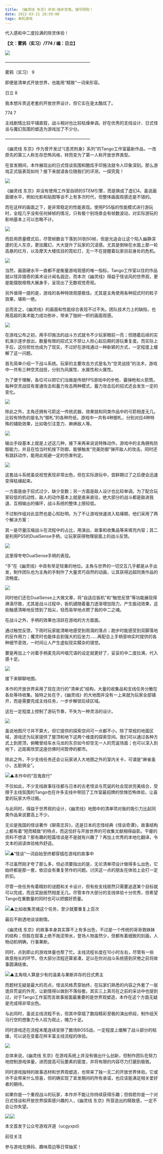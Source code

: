 ```yaml
---
title: 《幽灵线 东京》评测:独步百鬼，恪守阴阳！
date: 2022-03-21 20:59:00
tags: 单机游戏
---
```

<!-- more -->
代入感和中二度拉满的除灵体验！

  

 **【文：雾鸦（实习）/774 / 编：日立】**

  

![](//i0.hdslb.com/bfs/article/721992baee284350b470e407c5cf9d08da7c017d.jpg)

————————————————————

  

雾鸦（实习） 9

即便是清单式开放世界，也能用“精致”一词来形容。

  

日立 8

我本想斥责这老套的开放世界设计，但它实在是太酷炫了。

  

774 7

主线剧情比较平铺直叙，战斗相对也比较枯燥单调。好在优秀的支线设计、日式怪谈与魔幻氛围的塑造为游戏加了不少分。

  

————————————————————

《幽灵线 东京》作为曾开发过“《恶灵附身》系列”的Tango工作室最新作品，一改原先的第三人称生存恐怖风格，转而变为了第一人称开放世界类型。

在宣发期间，本作展现出的日式怪谈氛围和酷炫手印施法就令人印象深刻。那么游戏正式版表现如何？接下来就请各位随我们的评测，一探究竟！

![](//i0.hdslb.com/bfs/article/773bdf29db9f25071174638beda002a8ffa31049.jpg)

《幽灵线 东京》并没有使用工作室自研的STEM引擎，而是换成了虚幻4。虽说画面硬水平，例如光影和贴图等谈不上有多次时代，但整体画面观感还是不错的。

而在这样的画面之下，是非常稳定的性能表现。使用PS5版的性能模式进行游玩时，全程几乎没有任何掉帧的情况，只有极个别场景会有帧数波动，对实际游玩的影响基本上可以忽略不计。

![](//i0.hdslb.com/bfs/article/1b2264fa54d7b81f8bf1bf08e3ed84ff6e3e49c7.jpg)

而启用质量模式后，尽管帧数会下落到30到50帧，但是光追会让这个陷入幽静深邃的无人东京，更加魔幻，大大提升了玩家的沉浸感。尤其是倒映在水面上那一轮高悬的红月，以及摩天大楼炫目的霓虹灯，无一不在提醒着玩家目前身处的危机。

![](//i0.hdslb.com/bfs/article/4b90e9f3b5917f3c4834810e3edafcac596292b5.jpg)

当然，画面硬水平一直都不是衡量游戏观感的唯一指标。Tango工作室以往的作品就以怪异猎奇的美术设计闻名遐迩，而本次《幽灵线》得益于怪谈风的世界观，更是能摆脱桎梏大展身手，呈现出了无数视觉奇观。

另外值得一提的是，游戏的各种特效观感极佳。尤其是主角使用各种招式时的粒子效果，堪称一绝。

总而言之，《幽灵线》的画面和性能综合表现不过不失。团队技术力上的缺陷，也用高超的美术能力成功弥补，带来了独树一帜的画面观感。

![](//i0.hdslb.com/bfs/article/2cb7cf9da9cb4ba8575762ca170f6655ad638d68.png)

在游戏公布之初，用手印施法的战斗方式就令不少玩家眼前一亮；但随着后续的实机演示逐步放出，数量有限的招式又不禁让人担心起后期的游玩重复度。而实际上手后，这份担忧也成为了现实，不过好在游戏通过一种新颖的方式，一定程度上缓解了这一问题。

首先简单介绍一下战斗系统。玩家的主要攻击方式是名为“空灵战技”的法术，游戏中一共有三种空灵战技，分别为风属性、水属性和火属性。

为了便于理解，各位可以把它们当做是传统FPS游戏中的步枪、霰弹枪和火箭筒。每种空灵战技有普通攻击和蓄力攻击两种模式，蓄力攻击后的招式还会发生一定的变化。

  

![](//i0.hdslb.com/bfs/article/c73359fb3dc48d70654807b7d889e835c11d8835.gif)

除此之外，主角还拥有弓箭这一传统武器，效果就和同类作品中的弓箭相差无几。比较有特色的是名为“御札”的各种符纸，游戏中一共有4种御札，分别对应4种特殊的辅助效果，比如吸引注意力、麻痹敌人等。

![](//i0.hdslb.com/bfs/article/1ae59e9865be009702b867bda3f70c262391f773.gif)

输出手段基本上就是上述这几种，接下来再来说说特殊动作。游戏中的主角拥有防御能力，并且在恰当时机按下防御，能够触发“完美防御”弹开敌人的攻击。同时还有跳跃动作，能用此规避一定的伤害判定。

![](//i0.hdslb.com/bfs/article/45c8db0ad27f1bb7d37c5b5505cca7ee1d456168.gif)

这套战斗系统虽说视觉表现非常出色，但在实际游玩中，尝鲜期过了之后便会迅速变得枯燥起来。

一方面是由于招式过少，缺少变数；另一方面是敌人设计也比较单调。为了配合玩家较低的机动性，敌人的动作基本上就是直来直往，绝大部分的战斗都是敌进我退、互相输出的循环，战斗系统的整体上限较低。

不过制作组对此显然也是心知肚明，为了不让游戏快速进入枯燥期，他们采用了两个解决方案：

其一是尽量压缩战斗在流程中的占比，用演出、故事和收集品等来填充内容；其二是利用PS5的DualSense手柄，让玩家获得物理层面上的战斗反馈。

![](//i0.hdslb.com/bfs/article/f2332c823d05d8bac7d03399ae50c1eb797ea142.gif)

这里得夸夸DualSense手柄的表现。

“手”在《幽灵线》中具有举足轻重的地位。主角与世界的一切交互几乎都是从手出发，制作团队也为主角的手制作了大量灵巧自然的动画，让其获得远超同类作品的流畅度。

  

![](//i0.hdslb.com/bfs/article/fcfdae860d718f2f63cfe8ee4e098260cacea571.gif)

同时他们还在DualSense上大做文章，将“自适应扳机”和“触觉反馈”等功能展现得淋漓尽致，尤其是战斗过程中，扳机键随着蓄力逐渐增加阻力，产生振动效果，这些触感清晰地反馈到了指尖，轻而易举地点燃了我的中二之魂。

在战斗之外，手柄的效果也活跃在游戏的方方面面。

通过触觉反馈，下雨时玩家能清晰地感受到雨滴的落点；跑步时能感受到双脚落地的反作用力；攫灵时也能体会到强大的后坐力……再配合上手柄音响实时提供的各种细节音效，一时间让人产生虚拟现实糅杂的错觉。

要是再加上个对着手柄麦克风吟唱咒语的设定就更好了，妥妥的中二度拉满，代入感十足。

![](//i0.hdslb.com/bfs/article/a86c24b891488d5e803ecd98a609ddb65572f84f.gif)

接下来聊聊地图。

本作的开放世界采用了现在流行的“清单式”结构，大量的收集品和支线任务分散在各处等待收集。独特之处在于，《幽灵线》的大地图并没有一上来就为玩家全部铺开，而是需要完成主线任务，一步步解锁后续区域。

这在一定程度上控制了游玩节奏，不失为一种灵活的设计。

![](//i0.hdslb.com/bfs/article/b91cf334352de8d79725c4d6ba9d12a3019b3edc.gif)

虽说地图尺寸并不算大，但它提供的探索空间可一点都不小。除了常规的地面区域，游戏还为玩家提供了屋顶和地下这两个维度的探索空间。我们可以通过各种方式上到房顶，俯瞰曾经车水马龙的东京如今却空无一人的荒诞场面；也可以深入到地下，近距离欣赏这座仿佛时间暂停的都市。

除此之外，不少支线任务还会让玩家进入大地图之外的室内关卡，可谓是“麻雀虽小，五脏俱全”。

![](//i0.hdslb.com/bfs/article/b7a90634fd2354ba1df7ffaa0f85d6f1c31d8fc0.gif)▲本作中的“百鬼夜行”

不仅如此，不少支线故事往往都与日本的古老怪谈与荒诞的社会现状完美结合，受限于主线氛围的Tango也在许多支线中带回了工作室最招牌的惊悚恐怖体验，让喜爱的玩家大呼过瘾。

与此同时，得益于世界观的设计，《幽灵线》地图中的清单项对我的吸引力比起同类作品来说要高上不少。

无论是我国的怪谈著作《聊斋志异》，还是日本的志怪经典《怪谈奇谭》，故事结构上都有着“短而精致”的特点，而这恰好与开放世界的可收集文献相得益彰。干瘪的资料不想读？那有趣的短篇怪谈是不是就有兴趣了？再加上优秀的本地化翻译，令文本的阅读体验格外舒适。

![](//i0.hdslb.com/bfs/article/a4cb1a23e26c30793f47c16cdbfb123e55c081b0.jpg)▲“怪谈”一词自始至终都穿插在游戏的故事中

不过虽然刚才夸了那么多，但必须要指出的是，无论清单项设计做得多么出色，它始终都是那一套，依旧会有重复劳作的问题。讨厌这一点的朋友在体验上会打一定折扣。

尽管一些任务有着精妙的谜题和关卡设计，但有些支线居然只需要追逐某个目标就可以完成，而且奖励居然相差无几。尽管本作大部分的支线体验十分优秀，但希望Tango在重数量的同时也可以把握好质量。

  

![](//i0.hdslb.com/bfs/article/1ea2ef57266bf17a9730ca7753e52f233125247b.gif)▲比如收集灵魂这个任务，至少就要重复上百次

最后不剧透地谈谈剧情。

《幽灵线
东京》的故事本身其实算不上有多出色，不过是一个传统的哥哥救妹妹的结构；但胜在叙事上绝不拖泥带水，登场人物虽然少，但都有着细致的刻画，人物动机明确，行事果断。

同时，点到即止的游戏体量也帮了忙。主线流程长度在10小时左右，尽管有一些故意拖长的环节，但大部分流程还算紧凑，足以在你对战斗系统感到厌倦之前将故事圆满结束。

![](//i0.hdslb.com/bfs/article/508f18985c54ffd5cd7995e0537383e0d9a1fb31.jpg)▲主角晓人算是少有的温柔与果断并存的日式男主

而题材无疑是最大的亮点，怪谈风格贯穿始终，在玩家们熟悉的内容之外套了一层诡异荒诞的外壳，让剧情得以做到不落俗套。其实三上真司在之前的采访中也提到过，对于Tango工作室而言故事层面最重要的是世界观塑造，本作在这个方面无疑是完成得非常出色。

与此同时，虽说主线流程不长，但其中穿插了数段精彩至极的演出桥段，制作组天马行空的想象力令人叹为观止，魄力十足。

同时游戏还在流程末尾连续安排了数场BOSS战，一定程度上缓解了战斗部分的枯燥，可以说在变着花样丰富主线流程的体验。

![](//i0.hdslb.com/bfs/article/f1bb6c8993c84f521eb96ceacea08bb5dab67ef2.gif)

总体来说，《幽灵线 东京》在游戏系统上并没有做出什么创新，但制作团队在努力地控制游戏体量，进而提高可玩要素的密度，并将有限的内容尽力打磨到极致。

同时游戏独特的故事选材和世界观塑造，也带来了独一无二的开放世界体验。它或许不会带来什么惊喜，但的确实现了宣发期间的所有承诺，也应该能满足相关爱好者的期待。

如果你是一个重视战斗的玩家，本作并不能让你持续获得乐趣；但倘若你是一个对日式怪谈和开放世界探索感兴趣的人，《幽灵线
东京》所营造出的精致感，一定不会让你失望。

![](//i0.hdslb.com/bfs/article/1fac4b4348c094dd60a2519d9e9fa67fd4deb1ae.png)![](//i0.hdslb.com/bfs/article/4adb9255ada5b97061e610b682b8636764fe50ed.png)

本文首发于公众号游戏评道（ucgyxpd）

前往关注

参与游戏兑换码、趣味周边等日常抽奖！

  

